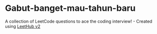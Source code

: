 # Gabut-banget-mau-tahun-baru
A collection of LeetCode questions to ace the coding interview! - Created using [LeetHub v2](https://github.com/arunbhardwaj/LeetHub-2.0)
